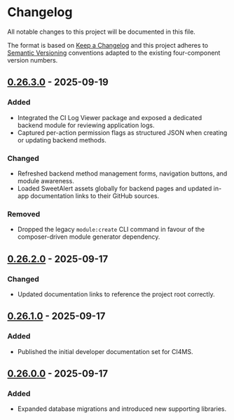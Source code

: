# Changelog

All notable changes to this project will be documented in this file.

The format is based on [Keep a Changelog](https://keepachangelog.com/en/1.1.0/) and this project adheres to [Semantic Versioning](https://semver.org/spec/v2.0.0.html) conventions adapted to the existing four-component version numbers.

## [0.26.3.0] - 2025-09-19
### Added
- Integrated the CI Log Viewer package and exposed a dedicated backend module for reviewing application logs.
- Captured per-action permission flags as structured JSON when creating or updating backend methods.

### Changed
- Refreshed backend method management forms, navigation buttons, and module awareness.
- Loaded SweetAlert assets globally for backend pages and updated in-app documentation links to their GitHub sources.

### Removed
- Dropped the legacy `module:create` CLI command in favour of the composer-driven module generator dependency.

## [0.26.2.0] - 2025-09-17
### Changed
- Updated documentation links to reference the project root correctly.

## [0.26.1.0] - 2025-09-17
### Added
- Published the initial developer documentation set for CI4MS.

## [0.26.0.0] - 2025-09-17
### Added
- Expanded database migrations and introduced new supporting libraries.

[0.26.3.0]: https://github.com/ci4-cms-erp/ci4ms/releases/tag/0.26.3.0
[0.26.2.0]: https://github.com/ci4-cms-erp/ci4ms/releases/tag/0.26.2.0
[0.26.1.0]: https://github.com/ci4-cms-erp/ci4ms/releases/tag/0.26.1.0
[0.26.0.0]: https://github.com/ci4-cms-erp/ci4ms/releases/tag/0.26.0.0
